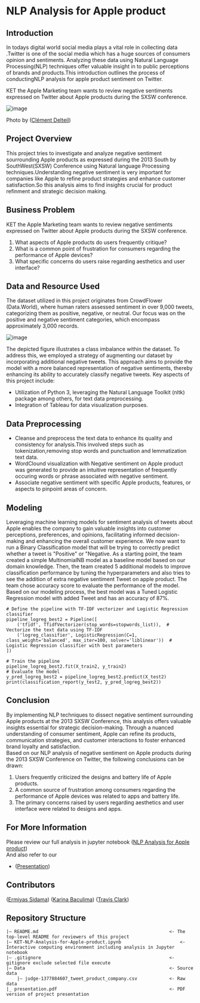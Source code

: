 # NLP Analysis for Apple product
## Introduction
In todays digital world social media plays a vital role in collecting data .Twitter is one of the social media which  has a huge sources of consumers opinion and sentiments. Analyzing these data using Natural Language Processing(NLP) techniques offer valuable insight in to public perceptions of brands and products.This introduction outlines the process of conductingNLP analysis for apple product sentiment on Twitter.

KET the Apple Marketing team wants to review negative sentiments expressed on Twitter about Apple products during the SXSW conference.

![image](https://github.com/ermiyas-sidama/NLP-Analysis-for-Apple-product/assets/160514617/1e98365a-023e-4ebe-94c2-1d3ecf62c47b)

Photo by ([Clément Delteil](https://pub.towardsai.net/unsupervised-sentiment-analysis-with-real-world-data-500-000-tweets-on-elon-musk-3f0653135558))


## Project Overview

This project tries to investigate and analyze negative sentiment sourrounding Apple products as expressed during the 2013 South by SouthWest(SXSW) Conference using Natural language Processing techniques.Understanding negative sentiment is very important for companies like Apple to refine product strategies and enhance customer satisfaction.So this analysis aims to find insights crucial for product  refinment and strategic decision making.
## Business Problem

KET the Apple Marketing team wants to review negative sentiments expressed on Twitter about Apple products during the SXSW conference.
1. What aspects of Apple products do users frequently critique?
2. What is a common point of frustration for consumers regarding the performance of Apple devices?
3. What specific concerns do users raise regarding aesthetics and user interface?

## Data and Resource Used

The dataset utilized in this project originates from CrowdFlower (Data.World), where human raters assessed sentiment in over 9,000 tweets, categorizing them as positive, negative, or neutral. Our focus was on the positive and negative sentiment categories, which encompass approximately 3,000 records.

![image](https://github.com/ermiyas-sidama/NLP-Analysis-for-Apple-product/assets/160514617/f5d23ab6-4479-4d9c-adf7-973cbfdbe3a9)


The depicted figure illustrates a class imbalance within the dataset. To address this, we employed a strategy of augmenting our dataset by incorporating additional negative tweets. This approach aims to provide the model with a more balanced representation of negative sentiments, thereby enhancing its ability to accurately classify negative tweets.
Key aspects of this project include:
- Utilization of Python 3, leveraging the Natural Language Toolkit (nltk) package among others, for text data preprocessing.
- Integration of Tableau for data visualization purposes.
  
## Data Preprocessing

- Cleanse and preprocess the text data to enhance its quality and consistency for analysis.This involved steps such as tokenization,removing stop words and punctuation and lemmatization text data.
- WordClound visualization with Negative sentiment on Apple product was generated to provide an intuitive representation of frequently occuring words or phrase associated with negative sentiment.
- Associate negative sentiment with specific Apple products, features, or aspects to pinpoint areas of concern.

## Modeling

Leveraging machine learning models for sentiment analysis of tweets about Apple enables the company to gain valuable insights into customer perceptions, preferences, and opinions, facilitating informed decision-making and enhancing the overall customer experience. We now want to run a Binary Classification model that will be trying to correctly predict whether a tweet is "Positive" or "Negative.
As a starting point, the team created a simple MultinomialNB model as a baseline model based on our domain knowledge. Then, the team created 5 additional models to improve classification performance by tuning the hyperparameters and also tries to see the addition of extra negative sentiment Tweet on apple product. The team chose accuracy score to evaluate the performance of the model.\
Based on our modeling process, the best model was a Tuned Logistic Regression model with added Tweet and has an accuracy of 87%.
```
# Define the pipeline with TF-IDF vectorizer and Logistic Regression classifier
pipeline_logreg_best2 = Pipeline([
    ('tfidf', TfidfVectorizer(stop_words=stopwords_list)),  # Vectorize the text data using TF-IDF
    ('logreg_classifier', LogisticRegression(C=1, class_weight='balanced', max_iter=100, solver='liblinear'))  # Logistic Regression classifier with best parameters
])

# Train the pipeline
pipeline_logreg_best2.fit(X_train2, y_train2)
# Evaluate the model
y_pred_logreg_best2 = pipeline_logreg_best2.predict(X_test2)
print(classification_report(y_test2, y_pred_logreg_best2))
```
## Conclusion

By implementing NLP techniques to dissect negative sentiment surrounding Apple products at the 2013 SXSW Conference, this analysis offers valuable insights essential for strategic decision-making. Through a nuanced understanding of consumer sentiment, Apple can refine its products, communication strategies, and customer interactions to foster enhanced brand loyalty and satisfaction.\
Based on our NLP analysis of negative sentiment on Apple products during the 2013 SXSW Conference on Twitter, the following conclusions can be drawn:

1. Users frequently criticized the designs and battery life of Apple products.
2. A common source of frustration among consumers regarding the performance of Apple devices was related to apps and battery life.
3. The primary concerns raised by users regarding aesthetics and user interface were related to designs and apps.
## For More Information

Please review our full analysis in jupyter notebook ([NLP Analysis for Apple product](https://github.com/ermiyas-sidama/NLP-Analysis-for-Apple-product/blob/main/README.md))\
And also refer to our 
- ([Presentation](https://www.canva.com/design/DAGEpfKhGSA/70EH7vs7p4lsmEqbvKAyvA/edit?utm_content=DAGEpfKhGSA&utm_campaign=designshare&utm_medium=link2&utm_source=sharebutton)) 

## Contributors

([Ermiyas Sidama](https://github.com/ermiyas-sidama))
([Karina Baculima](https://github.com/karisteph ))
([Travis Clark](https://github.com/TravisClark1432 )) 

## Repository Structure

```
|— README.md                                                 <- The top-level README for reviewers of this project
|— KET-NLP-Analysis-for-Apple-product.ipynb                      <- Interactive computing environment including analysis in Jupyter notebook
|— .gitignore                                                <- gitignore exclude selected file execute
|— Data                                                      <- Source data
    |— judge-1377884607_tweet_product_company.csv            <- Raw data
|_ presentation.pdf                                          <- PDF version of project presentation
```

